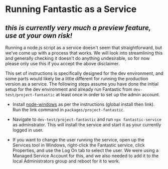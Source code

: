 # Running Fantastic as a Service

## *this is currently very much a preview feature, use at your own risk!*

Running a node.js script as a service doesn't seem that straightforward, but we've come up with a process that works. We will look into streamlining this and generally checking it doesn't do anything undesirable, so for now please only use this if you accept the above disclaimer.

This set of instructions is specifically designed for the dev environment, and some parts would likely be a little different for running the production version as a service. The following steps assume you have done the initial setup for the dev environment and already run Fantastic from `dev-test/project-fantastic` at least once in order to set up the admin account.

- Install [node-windows](https://github.com/coreybutler/node-windows) as per the instructions (global install then link). Run the link command in `packages/project-fantastic`.

- Navigate to `dev-test/project-fantastic` and run `npx fantastic-service` as adminstrator. This will install the service and start it as your currently logged in user.

- If you want to change the user running the service, open up the Services tool in Windows, right-click the Fantastic service, click Properties, and use the Log On tab to select the user. We were using a Managed Service Account for this, and we also needed to add it to the local Administrators group and reboot for it to work.